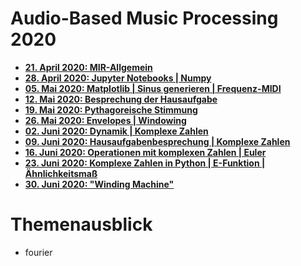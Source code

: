 # Audio-Based Music Processing 2020

- **[21. April 2020: MIR-Allgemein](/00/)**
- **[28. April 2020: Jupyter Notebooks | Numpy](/01/)**
- **[05. Mai 2020: Matplotlib | Sinus generieren | Frequenz-MIDI](/02/)**
- **[12. Mai 2020: Besprechung der Hausaufgabe](/03/)**
- **[19. Mai 2020: Pythagoreische Stimmung](/04/)**
- **[26. Mai 2020: Envelopes | Windowing](/05/)**
- **[02. Juni 2020: Dynamik | Komplexe Zahlen](/06/)**
- **[09. Juni 2020: Hausaufgabenbesprechung | Komplexe Zahlen](/07/)**
- **[16. Juni 2020: Operationen mit komplexen Zahlen | Euler](/08/)**
- **[23. Juni 2020: Komplexe Zahlen in Python | E-Funktion | Ähnlichkeitsmaß](/09/)**
- **[30. Juni 2020: "Winding Machine"](/10/)**

# Themenausblick

- fourier